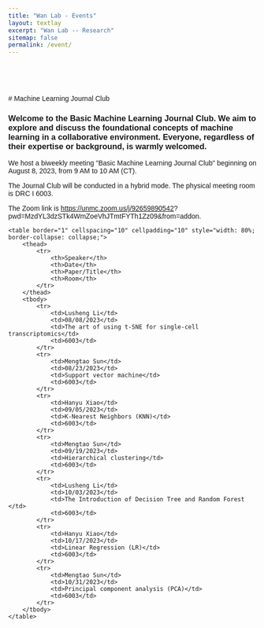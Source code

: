 ```yaml
---
title: "Wan Lab - Events"
layout: textlay
excerpt: "Wan Lab -- Research"
sitemap: false
permalink: /event/
---
```


<br>
<br>
<br>
<br>
# Machine Learning Journal Club

### Welcome to the Basic Machine Learning Journal Club. We aim to explore and discuss the foundational concepts of machine learning in a collaborative environment. Everyone, regardless of their expertise or background, is warmly welcomed.

We host a biweekly meeting "Basic Machine Learning Journal Club" beginning on August 8, 2023, from 9 AM to 10 AM (CT). 

The Journal Club will be conducted in a hybrid mode. The physical meeting room is DRC I 6003.

The Zoom link is <a href="https://unmc.zoom.us/j/92659890542?pwd=MzdYL3dzSTk4WmZoeVhJTmtFYTh1Zz09&from=addon" target="_blank">https://unmc.zoom.us/j/92659890542? pwd=MzdYL3dzSTk4WmZoeVhJTmtFYTh1Zz09&from=addon</a>.
<html lang="en">
<body style="font-family: Arial, sans-serif; padding: 20px;">
    
    <table border="1" cellspacing="10" cellpadding="10" style="width: 80%; border-collapse: collapse;">
        <thead>
            <tr>
                <th>Speaker</th>
                <th>Date</th>
                <th>Paper/Title</th>
                <th>Room</th>
            </tr>
        </thead>
        <tbody>
            <tr>
                <td>Lusheng Li</td>
                <td>08/08/2023</td>
                <td>The art of using t-SNE for single-cell transcriptomics</td>
                <td>6003</td>
            </tr>
            <tr>
                <td>Mengtao Sun</td>
                <td>08/23/2023</td>
                <td>Support vector machine</td>
                <td>6003</td>
            </tr>
            <tr>
                <td>Hanyu Xiao</td>
                <td>09/05/2023</td>
                <td>K-Nearest Neighbors (KNN)</td>
                <td>6003</td>
            </tr>
            <tr>
                <td>Mengtao Sun</td>
                <td>09/19/2023</td>
                <td>Hierarchical clustering</td>
                <td>6003</td>
            </tr>
            <tr>
                <td>Lusheng Li</td>
                <td>10/03/2023</td>
                <td>The Introduction of Decision Tree and Random Forest​</td>
                <td>6003</td>
            </tr>
            <tr>
                <td>Hanyu Xiao</td>
                <td>10/17/2023</td>
                <td>Linear Regression (LR)​</td>
                <td>6003</td>
            </tr>
            <tr>
                <td>Mengtao Sun</td>
                <td>10/31/2023</td>
                <td>Principal component analysis (PCA)</td>
                <td>6003</td>
            </tr>
        </tbody>
    </table>
</body>
</html>
